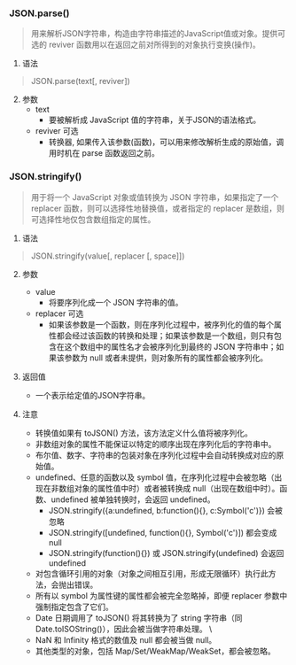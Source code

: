 ### JSON.parse()
> 用来解析JSON字符串，构造由字符串描述的JavaScript值或对象。提供可选的 reviver 函数用以在返回之前对所得到的对象执行变换(操作)。
1. 语法
> JSON.parse(text[, reviver])
2. 参数
    + text
        + 要被解析成 JavaScript 值的字符串，关于JSON的语法格式。
    + reviver 可选
        + 转换器, 如果传入该参数(函数)，可以用来修改解析生成的原始值，调用时机在 parse 函数返回之前。

### JSON.stringify()
> 用于将一个 JavaScript 对象或值转换为 JSON 字符串，如果指定了一个 replacer 函数，则可以选择性地替换值，或者指定的 replacer 是数组，则可选择性地仅包含数组指定的属性。
1. 语法
> JSON.stringify(value[, replacer [, space]]) 
2. 参数
    + value
        + 将要序列化成一个 JSON 字符串的值。
    + replacer 可选
        + 如果该参数是一个函数，则在序列化过程中，被序列化的值的每个属性都会经过该函数的转换和处理；如果该参数是一个数组，则只有包含在这个数组中的属性名才会被序列化到最终的 JSON 字符串中；如果该参数为 null 或者未提供，则对象所有的属性都会被序列化。

3. 返回值
    + 一个表示给定值的JSON字符串。
4. 注意
    + 转换值如果有 toJSON() 方法，该方法定义什么值将被序列化。
    + 非数组对象的属性不能保证以特定的顺序出现在序列化后的字符串中。
    + 布尔值、数字、字符串的包装对象在序列化过程中会自动转换成对应的原始值。
    + undefined、任意的函数以及 symbol 值，在序列化过程中会被忽略（出现在非数组对象的属性值中时）或者被转换成 null（出现在数组中时）。函数、undefined 被单独转换时，会返回 undefined。
        + JSON.stringify({a:undefined, b:function(){}, c:Symbol('c')}) 会被忽略
        + JSON.stringify([undefined, function(){}, Symbol('c')]) 都会变成null
        + JSON.stringify(function(){}) 或 JSON.stringify(undefined) 会返回undefined
    + 对包含循环引用的对象（对象之间相互引用，形成无限循环）执行此方法，会抛出错误。
    + 所有以 symbol 为属性键的属性都会被完全忽略掉，即便 replacer 参数中强制指定包含了它们。
    + Date 日期调用了 toJSON() 将其转换为了 string 字符串（同Date.toISOString()），因此会被当做字符串处理。 \
    + NaN 和 Infinity 格式的数值及 null 都会被当做 null。
    + 其他类型的对象，包括 Map/Set/WeakMap/WeakSet，都会被忽略。
